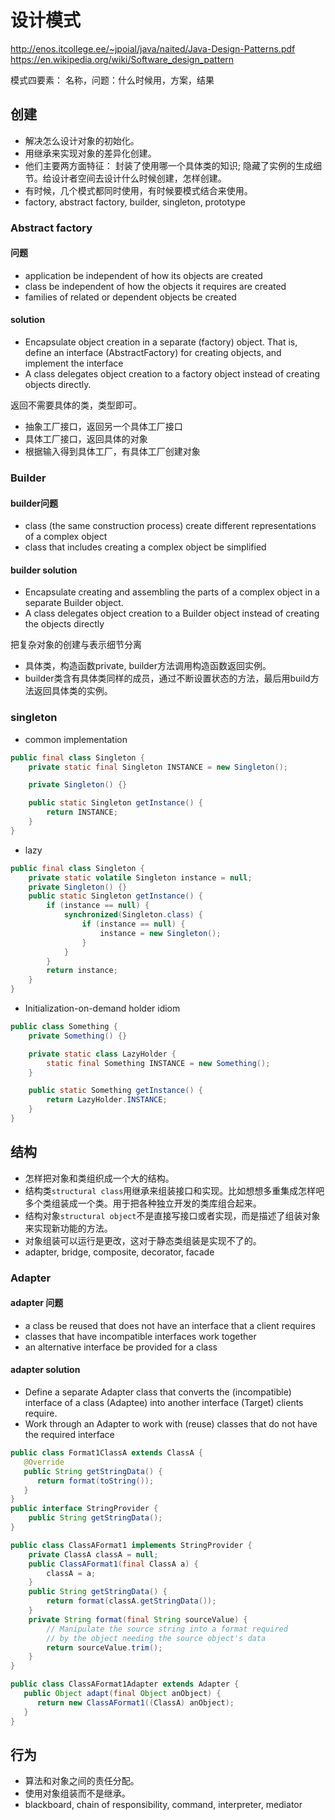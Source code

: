 # 设计模式

<http://enos.itcollege.ee/~jpoial/java/naited/Java-Design-Patterns.pdf>
<https://en.wikipedia.org/wiki/Software_design_pattern>

模式四要素： 名称，问题：什么时候用，方案，结果

## 创建

+ 解决怎么设计对象的初始化。
+ 用继承来实现对象的差异化创建。
+ 他们主要两方面特征： 封装了使用哪一个具体类的知识; 隐藏了实例的生成细节。给设计者空间去设计什么时候创建，怎样创建。
+ 有时候，几个模式都同时使用，有时候要模式结合来使用。
+ factory, abstract factory, builder, singleton, prototype

### Abstract factory

#### 问题

+ application be independent of how its objects are created
+ class be independent of how the objects it requires are created
+ families of related or dependent objects be created

#### solution

+ Encapsulate object creation in a separate (factory) object. That is, define an interface (AbstractFactory) for creating objects, and implement the interface
+ A class delegates object creation to a factory object instead of creating objects directly.

返回不需要具体的类，类型即可。

+ 抽象工厂接口，返回另一个具体工厂接口
+ 具体工厂接口，返回具体的对象
+ 根据输入得到具体工厂，有具体工厂创建对象

### Builder

#### builder问题

+ class (the same construction process) create different representations of a complex object
+ class that includes creating a complex object be simplified

#### builder solution

+ Encapsulate creating and assembling the parts of a complex object in a separate Builder object.
+ A class delegates object creation to a Builder object instead of creating the objects directly

把复杂对象的创建与表示细节分离

+ 具体类，构造函数private, builder方法调用构造函数返回实例。
+ builder类含有具体类同样的成员，通过不断设置状态的方法，最后用build方法返回具体类的实例。

### singleton

+ common implementation

```java
public final class Singleton {
    private static final Singleton INSTANCE = new Singleton();

    private Singleton() {}

    public static Singleton getInstance() {
        return INSTANCE;
    }
}
```

+ lazy

```java
public final class Singleton {
    private static volatile Singleton instance = null;
    private Singleton() {}
    public static Singleton getInstance() {
        if (instance == null) {
            synchronized(Singleton.class) {
                if (instance == null) {
                    instance = new Singleton();
                }
            }
        }
        return instance;
    }
}
```

+ Initialization-on-demand holder idiom

```java
public class Something {
    private Something() {}

    private static class LazyHolder {
        static final Something INSTANCE = new Something();
    }

    public static Something getInstance() {
        return LazyHolder.INSTANCE;
    }
}
```

## 结构

+ 怎样把对象和类组织成一个大的结构。
+ 结构类`structural class`用继承来组装接口和实现。比如想想多重集成怎样吧多个类组装成一个类。用于把各种独立开发的类库组合起来。
+ 结构对象`structural object`不是直接写接口或者实现，而是描述了组装对象来实现新功能的方法。
+ 对象组装可以运行是更改，这对于静态类组装是实现不了的。
+ adapter, bridge, composite, decorator, facade

### Adapter

#### adapter 问题

+ a class be reused that does not have an interface that a client requires
+ classes that have incompatible interfaces work together
+ an alternative interface be provided for a class

#### adapter solution

+ Define a separate Adapter class that converts the (incompatible) interface of a class (Adaptee) into another interface (Target) clients require.
+ Work through an Adapter to work with (reuse) classes that do not have the required interface

```java
public class Format1ClassA extends ClassA {
   @Override
   public String getStringData() {
      return format(toString());
   }
}
public interface StringProvider {
    public String getStringData();
}

public class ClassAFormat1 implements StringProvider {
    private ClassA classA = null;
    public ClassAFormat1(final ClassA a) {
        classA = a;
    }
    public String getStringData() {
        return format(classA.getStringData());
    }
    private String format(final String sourceValue) {
        // Manipulate the source string into a format required 
        // by the object needing the source object's data
        return sourceValue.trim();
    }
}

public class ClassAFormat1Adapter extends Adapter {
   public Object adapt(final Object anObject) {
      return new ClassAFormat1((ClassA) anObject);
   }
}
```

## 行为

+ 算法和对象之间的责任分配。
+ 使用对象组装而不是继承。
+ blackboard, chain of responsibility, command, interpreter, mediator